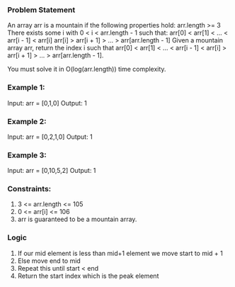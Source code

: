 ### Problem Statement
An array arr is a mountain if the following properties hold:
arr.length >= 3
There exists some i with 0 < i < arr.length - 1 such that:
arr[0] < arr[1] < ... < arr[i - 1] < arr[i] 
arr[i] > arr[i + 1] > ... > arr[arr.length - 1]
Given a mountain array arr, return the index i such that arr[0] < arr[1] < ... < arr[i - 1] < arr[i] > arr[i + 1] > ... > arr[arr.length - 1].

You must solve it in O(log(arr.length)) time complexity.

### Example 1:
Input: arr = [0,1,0]
Output: 1

### Example 2:
Input: arr = [0,2,1,0]
Output: 1

### Example 3:
Input: arr = [0,10,5,2]
Output: 1
 
### Constraints:
1. 3 <= arr.length <= 105
2. 0 <= arr[i] <= 106
3. arr is guaranteed to be a mountain array.

### Logic 
1. If our mid element is less than mid+1 element we move start to mid + 1
2. Else move end to mid 
3. Repeat this until start < end 
4. Return the start index which is the peak element